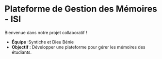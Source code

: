 # Plateforme de Gestion des Mémoires - ISI
Bienvenue dans notre projet collaboratif !
- **Équipe** :Syntiche et Dieu Bénie
- **Objectif** : Développer une plateforme pour gérer les mémoires des étudiants.
